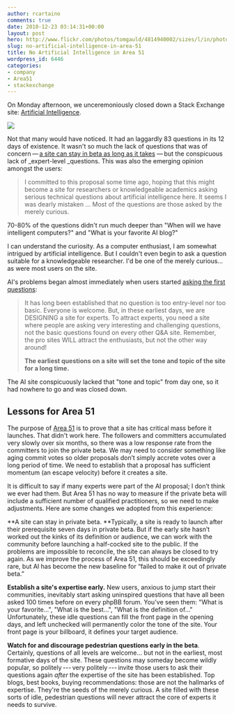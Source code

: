 ```yaml
---
author: rcartaino
comments: true
date: 2010-12-23 03:14:31+00:00
layout: post
hero: http://www.flickr.com/photos/tomgauld/4814940002/sizes/l/in/photostream/
slug: no-artificial-intelligence-in-area-51
title: No Artificial Intelligence in Area 51
wordpress_id: 6446
categories:
- company
- Area51
- stackexchange
---
```


On Monday afternoon, we unceremoniously closed down a Stack Exchange site: [Artificial Intelligence](http://ai.stackexchange.com).

[![](http://blog.stackoverflow.com/wp-content/uploads/evolution-of-the-chess-computer.png)](http://www.flickr.com/photos/tomgauld/4814940002/sizes/l/in/photostream/)

Not that many would have noticed. It had an laggardly 83 questions in its 12 days of existence. It wasn't so much the lack of questions that was of concern — [a site can stay in beta as long as it takes](http://blog.stackoverflow.com/2010/10/when-will-my-site-graduate/) — but the conspicuous lack of _expert-level _questions. This was also the emerging opinion amongst the users:


<blockquote>I committed to this proposal some time ago, hoping that this might become a site for researchers or knowledgeable academics asking serious technical questions about artificial intelligence here. It seems I was dearly mistaken ... Most of the questions are those asked by the merely curious.</blockquote>


70-80% of the questions didn't run much deeper than "When will we have intelligent computers?" and "What is your favorite AI blog?"

I can understand the curiosity. As a computer enthusiast, I am somewhat intrigued by artificial intelligence. But I couldn't even begin to ask a question suitable for a knowledgeable researcher. I'd be one of the merely curious… as were most users on the site.

AI's problems began almost immediately when users started [asking the first questions](http://blog.stackoverflow.com/2010/07/area-51-asking-the-first-questions/):


<blockquote>It has long been established that no question is too entry-level nor too basic. Everyone is welcome. But, in these earliest days, we are DESIGNING a site for experts. To attract experts, you need a site where people are asking very interesting and challenging questions, not the basic questions found on every other Q&A site. Remember, the pro sites WILL attract the enthusiasts, but not the other way around!

**The earliest questions on a site will set the tone and topic of the site for a long time.**</blockquote>


The AI site conspicuously lacked that "tone and topic" from day one, so it had nowhere to go and was closed down.


## Lessons for Area 51


The purpose of [Area 51](http://area51.stackexchange.com) is to prove that a site has critical mass before it launches. That didn't work here. The followers and committers accumulated very slowly over six months, so there was a low response rate from the committers to join the private beta. We may need to consider something like aging commit votes so older proposals don’t simply accrete votes over a long period of time. We need to establish that a proposal has sufficient momentum (an escape velocity) before it creates a site.

It is difficult to say if many experts were part of the AI proposal; I don’t think we ever had them. But Area 51 has no way to measure if the private beta will include a sufficient number of qualified practitioners, so we need to make adjustments. Here are some changes we adopted from this experience:

**A site can stay in private beta. **Typically, a site is ready to launch after their prerequisite seven days in private beta. But if the early site hasn’t worked out the kinks of its definition or audience, we can work with the community before launching a half-cocked site to the public. If the problems are impossible to reconcile, the site can always be closed to try again. As we improve the process of Area 51, this should be exceedingly rare, but AI has become the new baseline for “failed to make it out of private beta.”

**Establish a site's expertise early.** New users, anxious to jump start their communities, inevitably start asking uninspired questions that have all been asked 100 times before on every phpBB forum. You've seen them: "What is your favorite...", "What is the best...", "What is the definition of..." Unfortunately, these idle questions can fill the front page in the opening days, and left unchecked will permanently color the tone of the site. Your front page is your billboard, it defines your target audience.

**Watch for and discourage pedestrian questions early in the beta**. Certainly, questions of all levels are welcome… but not in the earliest, most formative days of the site. These questions may someday become wildly popular, so politely --- very politely --- invite those users to ask their questions again _after_ the expertise of the site has been established. Top blogs, best books, buying recommendations: those are not the hallmarks of expertise. They're the seeds of the merely curious. A site filled with these sorts of idle, pedestrian questions will never attract the core of experts it needs to survive.
